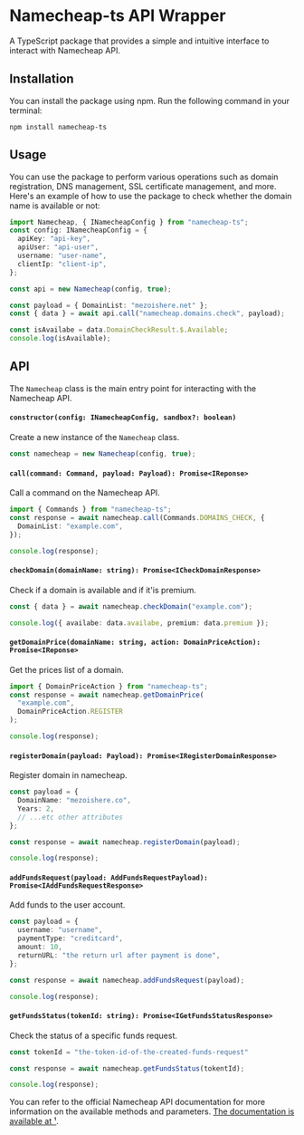 # Namecheap-ts API Wrapper

A TypeScript package that provides a simple and intuitive interface to interact with Namecheap API.

## Installation

You can install the package using npm. Run the following command in your terminal:

```shell
npm install namecheap-ts
```

## Usage

You can use the package to perform various operations such as domain registration, DNS management, SSL certificate management, and more. Here's an example of how to use the package to check whether the domain name is available or not:

```typescript
import Namecheap, { INamecheapConfig } from "namecheap-ts";
const config: INamecheapConfig = {
  apiKey: "api-key",
  apiUser: "api-user",
  username: "user-name",
  clientIp: "client-ip",
};

const api = new Namecheap(config, true);

const payload = { DomainList: "mezoishere.net" };
const { data } = await api.call("namecheap.domains.check", payload);

const isAvailabe = data.DomainCheckResult.$.Available;
console.log(isAvailable);
```

## API

The `Namecheap` class is the main entry point for interacting with the Namecheap API.

#### `constructor(config: INamecheapConfig, sandbox?: boolean)`

Create a new instance of the `Namecheap` class.

```typescript
const namecheap = new Namecheap(config, true);
```

#### `call(command: Command, payload: Payload): Promise<IReponse>`

Call a command on the Namecheap API.

```typescript
import { Commands } from "namecheap-ts";
const response = await namecheap.call(Commands.DOMAINS_CHECK, {
  DomainList: "example.com",
});

console.log(response);
```

#### `checkDomain(domainName: string): Promise<ICheckDomainResponse>`

Check if a domain is available and if it'is premium.

```typescript
const { data } = await namecheap.checkDomain("example.com");

console.log({ availabe: data.availabe, premium: data.premium });
```

#### `getDomainPrice(domainName: string, action: DomainPriceAction): Promise<IReponse>`

Get the prices list of a domain.

```typescript
import { DomainPriceAction } from "namecheap-ts";
const response = await namecheap.getDomainPrice(
  "example.com",
  DomainPriceAction.REGISTER
);

console.log(response);
```

#### `registerDomain(payload: Payload): Promise<IRegisterDomainResponse>`

Register domain in namecheap.

```typescript
const payload = {
  DomainName: "mezoishere.co",
  Years: 2,
  // ...etc other attributes
};

const response = await namecheap.registerDomain(payload);

console.log(response);
```

#### `addFundsRequest(payload: AddFundsRequestPayload): Promise<IAddFundsRequestResponse>`

Add funds to the user account.

```typescript
const payload = {
  username: "username",
  paymentType: "creditcard",
  amount: 10,
  returnURL: "the return url after payment is done",
};

const response = await namecheap.addFundsRequest(payload);

console.log(response);
```

#### `getFundsStatus(tokenId: string): Promise<IGetFundsStatusResponse>`

Check the status of a specific funds request.

```typescript
const tokenId = "the-token-id-of-the-created-funds-request"

const response = await namecheap.getFundsStatus(tokentId);

console.log(response);
```

You can refer to the official Namecheap API documentation for more information on the available methods and parameters. [The documentation is available at ¹](https://www.namecheap.com/support/api/intro/).
